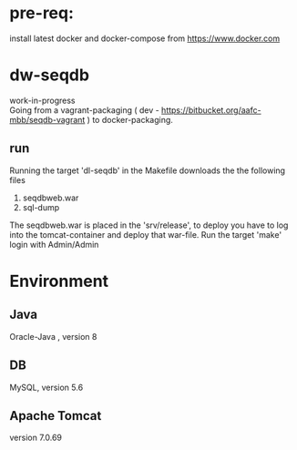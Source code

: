 # pre-req:
install latest docker and docker-compose from https://www.docker.com

# dw-seqdb
work-in-progress <br>
Going from a vagrant-packaging ( dev  - https://bitbucket.org/aafc-mbb/seqdb-vagrant ) to docker-packaging. <br>

## run
Running  the target 'dl-seqdb' in the Makefile downloads the the following files <br>

1. seqdbweb.war 
2. sql-dump


The seqdbweb.war is placed in the 'srv/release', to deploy you have to log into the tomcat-container and deploy that war-file.
Run the target  'make' <br>
login with Admin/Admin

# Environment
## Java
Oracle-Java , version 8 <br>
## DB
MySQL, version 5.6 <br>
## Apache Tomcat
version 7.0.69 <br>

